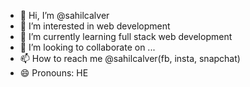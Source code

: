 - 👋 Hi, I’m @sahilcalver
- 👀 I’m interested in web development
- 🌱 I’m currently learning full stack web development
- 💞️ I’m looking to collaborate on ...
- 📫 How to reach me @sahilcalver(fb, insta, snapchat)
- 😄 Pronouns: HE

<!---
sahilcalver/sahilcalver is a ✨ special ✨ repository because its `README.md` (this file) appears on your GitHub profile.
You can click the Preview link to take a look at your changes.
--->
